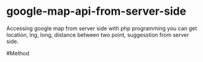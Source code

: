 # google-map-api-from-server-side
Accessing google map from server side with php programming
you can get location, lng, long, distance between two point, suggesstion from server side.

#Method
